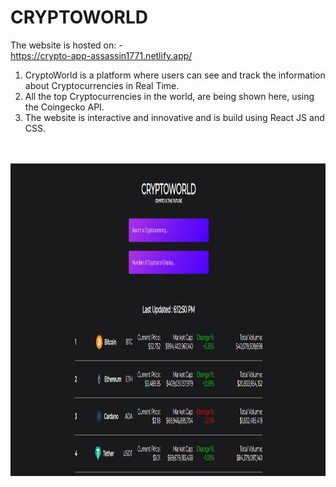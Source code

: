 # CRYPTOWORLD
The website is hosted on: -
<br>
https://crypto-app-assassin1771.netlify.app/
<br>
1. CryptoWorld is a platform where users can see and track the information about Cryptocurrencies in Real Time.
2. All the top Cryptocurrencies in the world, are being shown here, using the Coingecko API.
3. The website is interactive and innovative and is build using React JS and CSS.
<br/>
<br/>
<img src="SS/Screenshot (376).png" width="1000" height="500">

